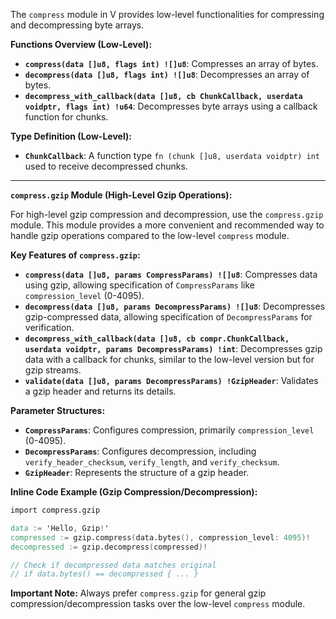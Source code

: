 The `compress` module in V provides low-level functionalities for compressing and decompressing byte arrays.

**Functions Overview (Low-Level):**

*   **`compress(data []u8, flags int) ![]u8`**: Compresses an array of bytes.
*   **`decompress(data []u8, flags int) ![]u8`**: Decompresses an array of bytes.
*   **`decompress_with_callback(data []u8, cb ChunkCallback, userdata voidptr, flags int) !u64`**: Decompresses byte arrays using a callback function for chunks.

**Type Definition (Low-Level):**

*   **`ChunkCallback`**: A function type `fn (chunk []u8, userdata voidptr) int` used to receive decompressed chunks.

---

**`compress.gzip` Module (High-Level Gzip Operations):**

For high-level gzip compression and decompression, use the `compress.gzip` module. This module provides a more convenient and recommended way to handle gzip operations compared to the low-level `compress` module.

**Key Features of `compress.gzip`:**

*   **`compress(data []u8, params CompressParams) ![]u8`**: Compresses data using gzip, allowing specification of `CompressParams` like `compression_level` (0-4095).
*   **`decompress(data []u8, params DecompressParams) ![]u8`**: Decompresses gzip-compressed data, allowing specification of `DecompressParams` for verification.
*   **`decompress_with_callback(data []u8, cb compr.ChunkCallback, userdata voidptr, params DecompressParams) !int`**: Decompresses gzip data with a callback for chunks, similar to the low-level version but for gzip streams.
*   **`validate(data []u8, params DecompressParams) !GzipHeader`**: Validates a gzip header and returns its details.

**Parameter Structures:**

*   **`CompressParams`**: Configures compression, primarily `compression_level` (0-4095).
*   **`DecompressParams`**: Configures decompression, including `verify_header_checksum`, `verify_length`, and `verify_checksum`.
*   **`GzipHeader`**: Represents the structure of a gzip header.

**Inline Code Example (Gzip Compression/Decompression):**

```v
import compress.gzip

data := 'Hello, Gzip!'
compressed := gzip.compress(data.bytes(), compression_level: 4095)!
decompressed := gzip.decompress(compressed)!

// Check if decompressed data matches original
// if data.bytes() == decompressed { ... }
```

**Important Note:** Always prefer `compress.gzip` for general gzip compression/decompression tasks over the low-level `compress` module.